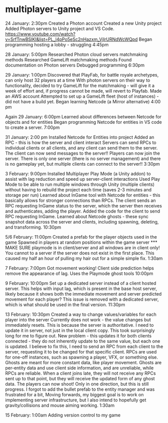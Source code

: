 # multiplayer-game

24 January:
2:30pm
Created a Photon account
Created a new Unity project
Added Photon servers to Unity project and VS Code.
https://www.youtube.com/watch?v=SrfTnwBSIKI&list=PL_l4pPo5eSc2nHazxm_VjIrURNdWcWQpd
Began programming hosting a lobby - struggling
4:45pm

28 January:
5:00pm
Researched Photon cloud servers matchmaking methods
Researched GameLift matchmaking methods
Found documentation on Photon servers
Debugged programming
6:30pm

29 January:
1:00pm
Discovered that PlayFab, for battle royale archetypes, can only host 32 players at a time
With photon servers on their way to functionality, decided to try GameLift for the matchmaking - will give it a week of effort and, if progress cannot be made, will revert to Playfab.
Made an AWS account
Attempted to set up a GameLift fleet (host of instances) - did not have a build yet.
Began learning Netcode (a Mirror alternative)
4:00 pm

Again 29 January:
6:00pm
Learned about differences between Netcode for objects and for entities
Began programming Netcode for entities in VS code to create a server.
7:00pm

31 January:
2:00 pm
Installed Netcode for Entities into project
Added an RPC - this is how the server and client interact
Servers can send RPCs to individual clients or all clients, and any client can send them to the server.
The client can now send messages to the server!! 
Players can now join the server. There is only one server (there is no server management) and there is no gameplay yet, but multiple clients can connect to the server!!
3:30pm

3 February:
9:00pm
Installed Multiplayer Play Mode (a Unity addon) to assist with lag reduction and speed up server-client interactions
Used Play Mode to be able to run multiple windows through Unity (multiple clients) without having to rebuild the project each time (saves 2-3 minutes and storage per run)
Learned about InGame tool with Netcode for entities - this basically allows for stronger connections than RPCs. The client sends an RPC requesting InGame status to the server, which the server then receives and authenticates, adding the player.
Added the code for the client to send RPC requesting InGame.
Learned about Netcode ghosts - these sync snapshot data across the server and clients, including spawning, deleting, and transforming.
10:30pm

5/6 February:
11:00pm
Created a prefab for the player objects used in the game
Spawned in players at random positions within the game server
*** MAKE SURE playmode is in client/server and all windows are in client only! You cannot to a server if the server does not exist in the first place. This caused my half an hour of pulling my hair out for a simple simple fix.
1:30am

7 February:
7:00pm
Got movement working! Client side prediction helps remove the appearance of lag. Uses the Playmode ghost tools
10:00pm

9 February: 
10:00pm
Set up a dedicated server instead of a client hosted server. This helps with input lag, which is present in the base host server, likely because it shows both the immediate movement and server predicted movement for each player? This issue is removed with a dedicated server, which is what should be used in the final version.
11:30pm

13 February:
10:30pm
Created a way to change values/variables for each player into the server
Currently does not work - the value changes but immediately resets. This is because the server is authoritative. I need to update it in server, not just in the local client copy. This took surprisingly long for me to figure out.
New problem - this updates it for both clients connected - they do not inherently update to the same value, but each one is updated. I believe to fix this, I need to send an RPC from each client to the server, requesting it to be changed for that specific client.
RPCs are used for one-off instances, such as spawning a player, VFX, or something else. Ghosts are meant for more constant data, like player movement. Ghosts are per-entity data and use client side information, and are unreliable, while RPCs are reliable.
When a client joins late, they will not receive any RPCs sent up to that point, but they will receive the updated form of any ghost data.
The players can now shoot! Only in one direction, but this is still progress. I forgot to add the bullet prefab to the entity manager and was frustrated for a bit,
Moving forwards, my biggest goal is to work on implementing server infrastructure, but I also intend to hopefully get gravity/collisions and mouse aiming working. 
1:30am

15 February: 
1:00am
Adding version control to my game
